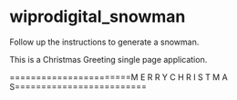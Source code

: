 # wiprodigital_snowman

Follow up the instructions to generate a snowman.

This is a Christmas Greeting single page application.



=======================M E R R Y   C H R I S T M A S=========================
